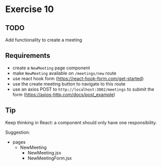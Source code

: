 # Exercise 10

## TODO

Add functionality to create a meeting

## Requirements

- create a `NewMeeting` page component
- make `NewMeeting` available on `/meetings/new` route
- use react hook form (https://react-hook-form.com/get-started)
- use the create meeting button to navigate to this route
- use an axios POST to `http://localhost:3002/meetings` to submit the form (https://axios-http.com/docs/post_example)

## Tip

Keep thinking in React: a component should only have one responsibility.

Suggestion:

- pages
  - NewMeeting
    - NewMeeting.jsx
    - NewMeetingForm.jsx
